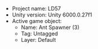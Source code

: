 <!-- UNITY CODE ASSIST INSTRUCTIONS START -->
- Project name: LD57
- Unity version: Unity 6000.0.27f1
- Active game object:
  - Name: Ant Spawner (3)
  - Tag: Untagged
  - Layer: Default
<!-- UNITY CODE ASSIST INSTRUCTIONS END -->